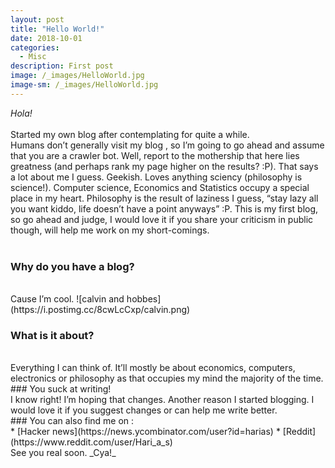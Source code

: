 ```yaml
---
layout: post
title: "Hello World!"
date: 2018-10-01
categories:
  - Misc
description: First post
image: /_images/HelloWorld.jpg
image-sm: /_images/HelloWorld.jpg
---
```

_Hola!_  
<br>
Started my own blog after contemplating for quite a while.  
Humans don’t generally visit my blog , so I’m going to go ahead and assume that you are a crawler bot. Well, report to the mothership that here lies greatness (and perhaps rank my page higher on the results? :P). That says a lot about me I guess. Geekish. Loves anything sciency (philosophy is science!). Computer science, Economics and Statistics occupy a special place in my heart. Philosophy is the result of laziness I guess, “stay lazy all you want kiddo, life doesn’t have a point anyways” :P. This is my first blog, so go ahead and judge, I would love it if you share your criticism in public though, will help me work on my short-comings.  
<br>

### Why do you have a blog?  
<br>
Cause I’m cool. 
![calvin and hobbes](https://i.postimg.cc/8cwLcCxp/calvin.png)

### What is it about?
<br>
Everything I can think of. It’ll mostly be about economics, computers, electronics or philosophy as that occupies my mind the majority of the time.
<br>
### You suck at writing!
<br>
I know right! I’m hoping that changes. Another reason I started blogging. I would love it if you suggest changes or can help me write better.
<br>
### You can also find me on :  
<br>
* [Hacker news](https://news.ycombinator.com/user?id=harias)
* [Reddit](https://www.reddit.com/user/Hari_a_s)  
<br>
See you real soon.  
_Cya!_
